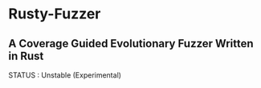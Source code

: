 # Rusty-Fuzzer

A Coverage Guided Evolutionary Fuzzer Written in Rust
-----------------------------------------------------

STATUS : Unstable (Experimental)

